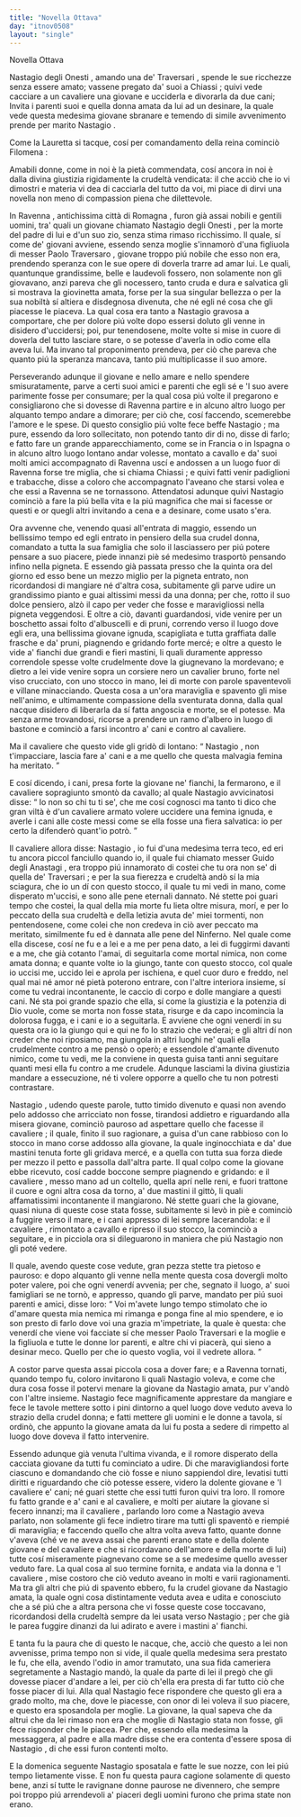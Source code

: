 ```yaml
---
title: "Novella Ottava"
day: "itnov0508"
layout: "single"
---
```

<html>
 <head>
 </head>
 <body>
  <div id="nov0508" type="novella" who="filomena">
   <head>
    Novella Ottava
   </head>
   <argument>
    <p>
     <milestone id="p05080001"/>
     <name persref="nastagio" type="person">
      Nastagio degli Onesti
     </name>
     , amando una de'
     <name persref="traversari" type="person">
      Traversari
     </name>
     , spende le sue ricchezze senza essere amato; vassene pregato da' suoi a
     <name placeref="chiassi" type="place">
      Chiassi
     </name>
     ; quivi vede cacciare a un cavaliere una giovane e ucciderla e divorarla da due cani; Invita i parenti suoi e quella donna amata da lui ad un desinare, la quale vede questa medesima giovane sbranare e temendo di simile avvenimento prende per marito
     <name persref="nastagio" type="person">
      Nastagio
     </name>
     .
    </p>
   </argument>
   <div3 type="commentary" who="author">
    <p>
     <milestone id="p05080002"/>
     Come la
     <name persref="lauretta" type="person">
      Lauretta
     </name>
     si tacque, cos&iacute; per comandamento della
     <name persref="fiammetta" type="person">
      reina
     </name>
     cominci&ograve;
     <name persref="filomena" type="person">
      Filomena
     </name>
     :
    </p>
   </div3>
   <div3 type="commentary" who="filomena">
    <p>
     <milestone id="p05080003"/>
     Amabili donne, come in noi &egrave; la piet&agrave; commendata, cos&iacute; ancora in noi &egrave; dalla divina giustizia rigidamente la crudelt&agrave; vendicata: il che acci&ograve; che io vi dimostri e materia vi dea di cacciarla del tutto da voi, mi piace di dirvi una novella non meno di compassion piena che dilettevole.
    </p>
   </div3>
   <p>
    <milestone id="p05080004"/>
    In
    <name placeref="ravenna" type="place">
     Ravenna
    </name>
    , antichissima citt&agrave; di
    <name placeref="romagna" type="place">
     Romagna
    </name>
    , furon gi&agrave; assai nobili e gentili uomini, tra' quali un giovane chiamato
    <name persref="nastagio" type="person">
     Nastagio degli Onesti
    </name>
    , per la morte del padre di lui e d'un suo zio, senza stima rimaso ricchissimo.
    <milestone id="p05080005"/>
    Il quale, s&iacute; come de' giovani avviene, essendo senza moglie s'innamor&ograve; d'una figliuola di messer
    <name persref="paolotraversari" type="person">
     Paolo Traversaro
    </name>
    , giovane troppo pi&uacute; nobile che esso non era, prendendo speranza con le sue opere di doverla trarre ad amar lui.
    <milestone id="p05080006"/>
    Le quali, quantunque grandissime, belle e laudevoli fossero, non solamente non gli giovavano, anzi pareva che gli nocessero, tanto cruda e dura e salvatica gli si mostrava la giovinetta amata, forse per la sua singular bellezza o per la sua nobilt&agrave; s&iacute; altiera e disdegnosa divenuta, che n&eacute; egli n&eacute; cosa che gli piacesse le piaceva.
    <milestone id="p05080007"/>
    La qual cosa era tanto a
    <name persref="nastagio" type="person">
     Nastagio
    </name>
    gravosa a comportare, che per dolore pi&uacute; volte dopo essersi doluto gli venne in disidero d'uccidersi; poi, pur tenendosene, molte volte si mise in cuore di doverla del tutto lasciare stare, o se potesse d'averla in odio come ella aveva lui.
    <milestone id="p05080008"/>
    Ma invano tal proponimento prendeva, per ci&ograve; che pareva che quanto pi&uacute; la speranza mancava, tanto pi&uacute; multiplicasse il suo amore.
   </p>
   <p>
    <milestone id="p05080009"/>
    Perseverando adunque il giovane e nello amare e nello spendere smisuratamente, parve a certi suoi amici e parenti che egli s&eacute; e 'l suo avere parimente fosse per consumare; per la qual cosa pi&uacute; volte il pregarono e consigliarono che si dovesse di
    <name placeref="ravenna" type="place">
     Ravenna
    </name>
    partire e in alcuno altro luogo per alquanto tempo andare a dimorare; per ci&ograve; che, cos&iacute; faccendo, scemerebbe l'amore e le spese.
    <milestone id="p05080010"/>
    Di questo consiglio pi&uacute; volte fece beffe
    <name persref="nastagio" type="person">
     Nastagio
    </name>
    ; ma pure, essendo da loro sollecitato, non potendo tanto dir di no, disse di farlo; e fatto fare un grande apparecchiamento, come se in
    <name placeref="francia" type="place">
     Francia
    </name>
    o in
    <name placeref="spagna" type="place">
     Ispagna
    </name>
    o in alcuno altro luogo lontano andar volesse, montato a cavallo e da' suoi molti amici accompagnato di
    <name placeref="ravenna" type="place">
     Ravenna
    </name>
    usc&iacute; e andossen a un luogo fuor di
    <name placeref="ravenna" type="place">
     Ravenna
    </name>
    forse tre miglia, che si chiama
    <name placeref="chiassi" type="place">
     Chiassi
    </name>
    ;
    <milestone id="p05080011"/>
    e quivi fatti venir padiglioni e trabacche, disse a coloro che accompagnato l'aveano che starsi volea e che essi a
    <name placeref="ravenna" type="place">
     Ravenna
    </name>
    se ne tornassono.
    <milestone id="p05080012"/>
    Attendatosi adunque quivi
    <name persref="nastagio" type="person">
     Nastagio
    </name>
    cominci&ograve; a fare la pi&uacute; bella vita e la pi&uacute; magnifica che mai si facesse or questi e or quegli altri invitando a cena e a desinare, come usato s'era.
   </p>
   <p>
    <milestone id="p05080013"/>
    Ora avvenne che, venendo quasi all'entrata di maggio, essendo un bellissimo tempo ed egli entrato in pensiero della sua crudel donna, comandato a tutta la sua famiglia che solo il lasciassero per pi&uacute; potere pensare a suo piacere, piede innanzi pi&egrave; s&eacute; medesimo trasport&ograve; pensando infino nella pigneta.
    <milestone id="p05080014"/>
    E essendo gi&agrave; passata presso che la quinta ora del giorno ed esso bene un mezzo miglio per la pigneta entrato, non ricordandosi di mangiare n&eacute; d'altra cosa, subitamente gli parve udire un grandissimo pianto e guai altissimi messi da una donna; per che, rotto il suo dolce pensiero, alz&ograve; il capo per veder che fosse e maravigliossi nella pigneta veggendosi.
    <milestone id="p05080015"/>
    E oltre a ci&ograve;, davanti guardandosi, vide venire per un boschetto assai folto d'albuscelli e di pruni, correndo verso il luogo dove egli era, una bellissima giovane ignuda, scapigliata e tutta graffiata dalle frasche e da' pruni, piagnendo e gridando forte merc&eacute;;
    <milestone id="p05080016"/>
    e oltre a questo le vide a' fianchi due grandi e fieri mastini, li quali duramente appresso correndole spesse volte crudelmente dove la giugnevano la mordevano; e dietro a lei vide venire sopra un corsiere nero un
    <name persref="guidoanastagi" type="person">
     cavalier
    </name>
    bruno, forte nel viso crucciato, con uno stocco in mano, lei di morte con parole spaventevoli e villane minacciando.
    <milestone id="p05080017"/>
    Questa cosa a un'ora maraviglia e spavento gli mise nell'animo, e ultimamente compassione della sventurata donna, dalla qual nacque disidero di liberarla da s&iacute; fatta angoscia e morte, se el potesse.
    <milestone id="p05080018"/>
    Ma senza arme trovandosi, ricorse a prendere un ramo d'albero in luogo di bastone e cominci&ograve; a farsi incontro a' cani e contro al cavaliere.
   </p>
   <p>
    <milestone id="p05080019"/>
    Ma il
    <name persref="guidoanastagi" type="person">
     cavaliere
    </name>
    che questo vide gli grid&ograve; di lontano:
    <q direct="unspecified" who="guidoanastagi">
     <name persref="nastagio" type="person">
      Nastagio
     </name>
     , non t'impacciare, lascia fare a' cani e a me quello che questa malvagia femina ha meritato.
    </q>
   </p>
   <p>
    <milestone id="p05080020"/>
    E cos&iacute; dicendo, i cani, presa forte la giovane ne' fianchi, la fermarono, e il
    <name persref="guidoanastagi" type="person">
     cavaliere
    </name>
    sopragiunto smont&ograve; da cavallo; al quale
    <name persref="nastagio" type="person">
     Nastagio
    </name>
    avvicinatosi disse:
    <q direct="unspecified" who="nastagio">
     Io non so chi tu ti se', che me cos&iacute; cognosci ma tanto ti dico che gran vilt&agrave; &egrave; d'un cavaliere armato volere uccidere una femina ignuda, e averle i cani alle coste messi come se ella fosse una fiera salvatica: io per certo la difender&ograve; quant'io potr&ograve;.
    </q>
   </p>
   <p>
    <milestone id="p05080021"/>
    Il
    <name persref="guidoanastagi" type="person">
     cavaliere
    </name>
    allora disse:
    <name persref="nastagio" type="person">
     Nastagio
    </name>
    , io fui d'una medesima terra teco, ed eri tu ancora piccol fanciullo quando io, il quale fui chiamato messer
    <name persref="guidoanastagi" type="person">
     Guido degli Anastagi
    </name>
    , era troppo pi&uacute; innamorato di costei che tu ora non se' di quella de'
    <name persref="traversari" type="person">
     Traversari
    </name>
    ; e per la sua fierezza e crudelt&agrave; and&ograve; s&iacute; la mia sciagura, che io un d&iacute; con questo stocco, il quale tu mi vedi in mano, come disperato m'uccisi, e sono alle pene eternali dannato.
    <milestone id="p05080022"/>
    N&eacute; stette poi guari tempo che costei, la qual della mia morte fu lieta oltre misura, mor&iacute;, e per lo peccato della sua crudelt&agrave; e della letizia avuta de' miei tormenti, non pentendosene, come colei che non credeva in ci&ograve; aver peccato ma meritato, similmente fu ed &egrave; dannata alle pene del Ninferno.
    <milestone id="p05080023"/>
    Nel quale come ella discese, cos&iacute; ne fu e a lei e a me per pena dato, a lei di fuggirmi davanti e a me, che gi&agrave; cotanto l'amai, di seguitarla come mortal nimica, non come amata donna;
    <milestone id="p05080024"/>
    e quante volte io la giungo, tante con questo stocco, col quale io uccisi me, uccido lei e aprola per ischiena, e quel cuor duro e freddo, nel qual mai n&eacute; amor n&eacute; piet&agrave; poterono entrare, con l'altre interiora insieme, s&iacute; come tu vedrai incontanente, le caccio di corpo e dolle mangiare a questi cani.
    <milestone id="p05080025"/>
    N&eacute; sta poi grande spazio che ella, s&iacute; come la giustizia e la potenzia di Dio vuole, come se morta non fosse stata, risurge e da capo incomincia la dolorosa fugga, e i cani e io a seguitarla.
    <milestone id="p05080026"/>
    E avviene che ogni venerd&iacute; in su questa ora io la giungo qui e qui ne fo lo strazio che vederai; e gli altri d&iacute; non creder che noi riposiamo, ma giungola in altri luoghi ne' quali ella crudelmente contro a me pens&ograve; o oper&ograve;; e essendole d'amante divenuto nimico, come tu vedi, me la conviene in questa guisa tanti anni seguitare quanti mesi ella fu contro a me crudele.
    <milestone id="p05080027"/>
    Adunque lasciami la divina giustizia mandare a essecuzione, n&eacute; ti volere opporre a quello che tu non potresti contrastare.
   </p>
   <p>
    <milestone id="p05080028"/>
    <name persref="nastagio" type="person">
     Nastagio
    </name>
    , udendo queste parole, tutto timido divenuto e quasi non avendo pelo addosso che arricciato non fosse, tirandosi addietro e riguardando alla misera giovane, cominci&ograve; pauroso ad aspettare quello che facesse il
    <name persref="guidoanastagi" type="person">
     cavaliere
    </name>
    ;
    <milestone id="p05080029"/>
    il quale, finito il suo ragionare, a guisa d'un cane rabbioso con lo stocco in mano corse addosso alla giovane, la quale inginocchiata e da' due mastini tenuta forte gli gridava merc&eacute;, e a quella con tutta sua forza diede per mezzo il petto e passolla dall'altra parte.
    <milestone id="p05080030"/>
    Il qual colpo come la giovane ebbe ricevuto, cos&iacute; cadde boccone sempre piagnendo e gridando: e il
    <name persref="guidoanastagi" type="person">
     cavaliere
    </name>
    , messo mano ad un coltello, quella apr&iacute; nelle reni, e fuori trattone il cuore e ogni altra cosa da torno, a' due mastini il gitt&ograve;, li quali affamatissimi incontanente il mangiarono.
    <milestone id="p05080031"/>
    N&eacute; stette guari che la giovane, quasi niuna di queste cose stata fosse, subitamente si lev&ograve; in pi&egrave; e cominci&ograve; a fuggire verso il mare, e i cani appresso di lei sempre lacerandola: e il
    <name persref="guidoanastagi" type="person">
     cavaliere
    </name>
    , rimontato a cavallo e ripreso il suo stocco, la cominci&ograve; a seguitare, e in picciola ora si dileguarono in maniera che pi&uacute;
    <name persref="nastagio" type="person">
     Nastagio
    </name>
    non gli pot&eacute; vedere.
   </p>
   <p>
    <milestone id="p05080032"/>
    Il quale, avendo queste cose vedute, gran pezza stette tra pietoso e pauroso: e dopo alquanto gli venne nella mente questa cosa dovergli molto poter valere, poi che ogni venerd&iacute; avvenia; per che, segnato il luogo, a' suoi famigliari se ne torn&ograve;, e appresso, quando gli parve, mandato per pi&uacute; suoi parenti e amici, disse loro:
    <milestone id="p05080033"/>
    <q direct="unspecified" who="nastagio">
     Voi m'avete lungo tempo stimolato che io d'amare questa mia nemica mi rimanga e ponga fine al mio spendere, e io son presto di farlo dove voi una grazia m'impetriate, la quale &egrave; questa: che venerd&iacute; che viene voi facciate s&iacute; che messer
     <name persref="paolotraversari" type="person">
      Paolo Traversari
     </name>
     e la moglie e la figliuola e tutte le donne lor parenti, e altre chi vi piacer&agrave;, qui sieno a desinar meco.
     <milestone id="p05080034"/>
     Quello per che io questo voglia, voi il vedrete allora.
    </q>
   </p>
   <p>
    <milestone id="p05080035"/>
    A costor parve questa assai piccola cosa a dover fare; e a
    <name placeref="ravenna" type="place">
     Ravenna
    </name>
    tornati, quando tempo fu, coloro invitarono li quali
    <name persref="nastagio" type="person">
     Nastagio
    </name>
    voleva, e come che dura cosa fosse il potervi menare la giovane da
    <name persref="nastagio" type="person">
     Nastagio
    </name>
    amata, pur v'and&ograve; con l'altre insieme.
    <milestone id="p05080036"/>
    <name persref="nastagio" type="person">
     Nastagio
    </name>
    fece magnificamente apprestare da mangiare e fece le tavole mettere sotto i pini dintorno a quel luogo dove veduto aveva lo strazio della crudel donna; e fatti mettere gli uomini e le donne a tavola, s&iacute; ordin&ograve;, che appunto la giovane amata da lui fu posta a sedere di rimpetto al luogo dove doveva il fatto intervenire.
   </p>
   <p>
    <milestone id="p05080037"/>
    Essendo adunque gi&agrave; venuta l'ultima vivanda, e il romore disperato della cacciata giovane da tutti fu cominciato a udire. Di che maravigliandosi forte ciascuno e domandando che ci&ograve; fosse e niuno sappiendol dire, levatisi tutti diritti e riguardando che ci&ograve; potesse essere, videro la dolente giovane e 'l
    <name persref="guidoanastagi" type="person">
     cavaliere
    </name>
    e' cani; n&eacute; guari stette che essi tutti furon quivi tra loro.
    <milestone id="p05080038"/>
    Il romore fu fatto grande e a' cani e al cavaliere, e molti per aiutare la giovane si fecero innanzi; ma il
    <name persref="guidoanastagi" type="person">
     cavaliere
    </name>
    , parlando loro come a
    <name persref="nastagio" type="person">
     Nastagio
    </name>
    aveva parlato, non solamente gli fece indietro tirare ma tutti gli spavent&ograve; e riempi&eacute; di maraviglia;
    <milestone id="p05080039"/>
    e faccendo quello che altra volta aveva fatto, quante donne v'aveva (ch&eacute; ve ne aveva assai che parenti erano state e della dolente giovane e del cavaliere e che si ricordavano dell'amore e della morte di lui) tutte cos&iacute; miseramente piagnevano come se a se medesime quello avesser veduto fare.
    <milestone id="p05080040"/>
    La qual cosa al suo termine fornita, e andata via la donna e 'l
    <name persref="guidoanastagi" type="person">
     cavaliere
    </name>
    , mise costoro che ci&ograve; veduto aveano in molti e varii ragionamenti. Ma tra gli altri che pi&uacute; di spavento ebbero, fu la crudel giovane da
    <name persref="nastagio" type="person">
     Nastagio
    </name>
    amata, la quale ogni cosa distintamente veduta avea e udita e conosciuto che a s&eacute; pi&uacute; che a altra persona che vi fosse queste cose toccavano, ricordandosi della crudelt&agrave; sempre da lei usata verso
    <name persref="nastagio" type="person">
     Nastagio
    </name>
    ; per che gi&agrave; le parea fuggire dinanzi da lui adirato e avere i mastini a' fianchi.
   </p>
   <p>
    <milestone id="p05080041"/>
    E tanta fu la paura che di questo le nacque, che, acci&ograve; che questo a lei non avvenisse, prima tempo non si vide, il quale quella medesima sera prestato le fu, che ella, avendo l'odio in amor tramutato, una sua fida cameriera segretamente a
    <name persref="nastagio" type="person">
     Nastagio
    </name>
    mand&ograve;, la quale da parte di lei il preg&ograve; che gli dovesse piacer d'andare a lei, per ci&ograve; ch'ella era presta di far tutto ci&ograve; che fosse piacer di lui.
    <milestone id="p05080042"/>
    Alla qual
    <name persref="nastagio" type="person">
     Nastagio
    </name>
    fece rispondere che questo gli era a grado molto, ma che, dove le piacesse, con onor di lei voleva il suo piacere, e questo era sposandola per moglie.
    <milestone id="p05080043"/>
    La giovane, la qual sapeva che da altrui che da lei rimaso non era che moglie di
    <name persref="nastagio" type="person">
     Nastagio
    </name>
    stata non fosse, gli fece risponder che le piacea. Per che, essendo ella medesima la messaggera, al padre e alla madre disse che era contenta d'essere sposa di
    <name persref="nastagio" type="person">
     Nastagio
    </name>
    , di che essi furon contenti molto.
   </p>
   <p>
    <milestone id="p05080044"/>
    E la domenica seguente
    <name persref="nastagio" type="person">
     Nastagio
    </name>
    sposatala e fatte le sue nozze, con lei pi&uacute; tempo lietamente visse. E non fu questa paura cagione solamente di questo bene, anzi s&iacute; tutte le ravignane donne paurose ne divennero, che sempre poi troppo pi&uacute; arrendevoli a' piaceri degli uomini furono che prima state non erano.
   </p>
  </div>
 </body>
</html>
